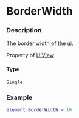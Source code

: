 # BorderWidth

### Description

The border width of the ui.

Property of [UIView](/classes/UIView/)

#### Type

`Single`

### Example

```lua
element.BorderWidth = 10
```
